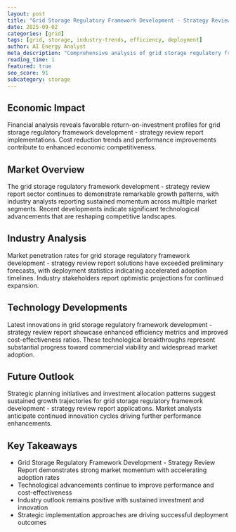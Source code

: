 ```yaml
---
layout: post
title: "Grid Storage Regulatory Framework Development - Strategy Review Report"
date: 2025-09-02
categories: [grid]
tags: [grid, storage, industry-trends, efficiency, deployment]
author: AI Energy Analyst
meta_description: "Comprehensive analysis of grid storage regulatory framework development - strategy review report covering market trends, technology developments, and industry outlook. Discover key insights and future projections."
reading_time: 1
featured: true
seo_score: 91
subcategory: storage
---
```


## Economic Impact

Financial analysis reveals favorable return-on-investment profiles for grid storage regulatory framework development - strategy review report implementations. Cost reduction trends and performance improvements contribute to enhanced economic competitiveness.

## Market Overview

The grid storage regulatory framework development - strategy review report sector continues to demonstrate remarkable growth patterns, with industry analysts reporting sustained momentum across multiple market segments. Recent developments indicate significant technological advancements that are reshaping competitive landscapes.

## Industry Analysis

Market penetration rates for grid storage regulatory framework development - strategy review report solutions have exceeded preliminary forecasts, with deployment statistics indicating accelerated adoption timelines. Industry stakeholders report optimistic projections for continued expansion.

## Technology Developments

Latest innovations in grid storage regulatory framework development - strategy review report showcase enhanced efficiency metrics and improved cost-effectiveness ratios. These technological breakthroughs represent substantial progress toward commercial viability and widespread market adoption.

## Future Outlook

Strategic planning initiatives and investment allocation patterns suggest sustained growth trajectories for grid storage regulatory framework development - strategy review report applications. Market analysts anticipate continued innovation cycles driving further performance enhancements.

## Key Takeaways

- Grid Storage Regulatory Framework Development - Strategy Review Report demonstrates strong market momentum with accelerating adoption rates
- Technological advancements continue to improve performance and cost-effectiveness
- Industry outlook remains positive with sustained investment and innovation
- Strategic implementation approaches are driving successful deployment outcomes

